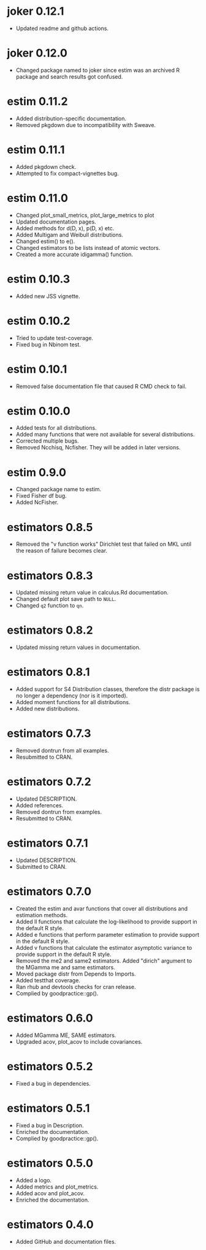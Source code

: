 # joker 0.12.1

* Updated readme and github actions.

# joker 0.12.0

* Changed package named to joker since estim was an archived R package and search results got confused.

# estim 0.11.2

* Added distribution-specific documentation.
* Removed pkgdown due to incompatibility with Sweave.

# estim 0.11.1

* Added pkgdown check.
* Attempted to fix compact-vignettes bug.

# estim 0.11.0

* Changed plot_small_metrics, plot_large_metrics to plot
* Updated documentation pages.
* Added methods for d(D, x), p(D, x) etc.
* Added Multigam and Weibull distributions.
* Changed estim() to e().
* Changed estimators to be lists instead of atomic vectors.
* Created a more accurate idigamma() function.

# estim 0.10.3

* Added new JSS vignette.

# estim 0.10.2

* Tried to update test-coverage.
* Fixed bug in Nbinom test.

# estim 0.10.1

* Removed false documentation file that caused R CMD check to fail.

# estim 0.10.0

* Added tests for all distributions.
* Added many functions that were not available for several distributions.
* Corrected multiple bugs.
* Removed Ncchisq, Ncfisher. They will be added in later versions.

# estim 0.9.0

* Changed package name to estim.
* Fixed Fisher df bug.
* Added NcFisher.

# estimators 0.8.5

* Removed the "v function works" Dirichlet test that failed on MKL until the reason of failure becomes clear.

# estimators 0.8.3

* Updated missing return value in calculus.Rd documentation.
* Changed default plot save path to `NULL`.
* Changed `q2` function to `qn`.

# estimators 0.8.2

* Updated missing return values in documentation.

# estimators 0.8.1

* Added support for S4 Distribution classes, therefore the distr package is no longer a dependency (nor is it imported).
* Added moment functions for all distributions.
* Added new distributions.

# estimators 0.7.3

* Removed dontrun from all examples.
* Resubmitted to CRAN.

# estimators 0.7.2

* Updated DESCRIPTION.
* Added references.
* Removed dontrun from examples.
* Resubmitted to CRAN.

# estimators 0.7.1

* Updated DESCRIPTION.
* Submitted to CRAN.

# estimators 0.7.0

* Created the estim and avar functions that cover all distributions and estimation methods.
* Added ll<distrname> functions that calculate the log-likelihood to provide support in the default R style.
* Added e<distrname> functions that perform parameter estimation to provide support in the default R style.
* Added v<distrname> functions that calculate the estimator asymptotic variance to provide support in the default R style.
* Removed the me2 and same2 estimators. Added "dirich" argument to the MGamma me and same estimators.
* Moved package distr from Depends to Imports.
* Added testthat coverage.
* Ran rhub and devtools checks for cran release.
* Complied by goodpractice::gp().

# estimators 0.6.0

* Added MGamma ME, SAME estimators.
* Upgraded acov, plot_acov to include covariances.

# estimators 0.5.2

* Fixed a bug in dependencies.

# estimators 0.5.1

* Fixed a bug in Description.
* Enriched the documentation.
* Complied by goodpractice::gp().

# estimators 0.5.0

* Added a logo.
* Added metrics and plot_metrics.
* Added acov and plot_acov.
* Enriched the documentation.

# estimators 0.4.0

* Added GitHub and documentation files.
